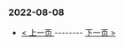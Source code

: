 ### 2022-08-08 
 

- [ < 上一页 ](https://github.com/able8/weibo-hot-record/blob/master/2022-08-07.md) -------- [ 下一页 > ](https://github.com/able8/weibo-hot-record/blob/master/2022-08-09.md)
